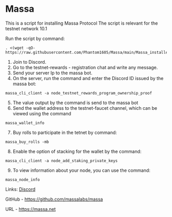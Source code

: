# Massa
This is a script for installing Massa Protocol
The script is relevant for the testnet network 10.1

Run the script by command:
```
. <(wget -qO- https://raw.githubusercontent.com/Phantom1605/Massa/main/Massa_installer.sh
```
1. Join to Discord. 
2. Go to the testnet-rewards - registration chat and write any message.
3. Send your server Ip to the massa bot.
4. On the server, run the command and enter the Discord ID issued by the massa bot:
```
massa_cli_client -a node_testnet_rewards_program_ownership_proof
```
5. The value output by the command is send to the massa bot
6. Send the wallet address to the testnet-faucet channel, which can be viewed using the command
```
massa_wallet_info
```
7. Buy rolls to participate in the tetnet by command:
```
massa_buy_rolls -mb
```
8. Enable the option of stacking for the wallet by the command:
```
massa_cli_client -a node_add_staking_private_keys
```
9. To view information about your node, you can use the command:
```
massa_node_info
```

Links:
[Discord](https://discord.gg/massa)

GitHub - https://github.com/massalabs/massa

URL - https://massa.net

